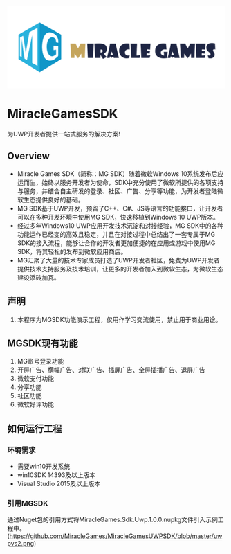 [![](https://github.com/MiracleGames/MiracleGamesUWPSDK/blob/master/MGLogo.png)](https://www.mguwp.net/index.html)
# MiracleGamesSDK
为UWP开发者提供一站式服务的解决方案!
## Overview
 * Miracle Games SDK（简称：MG SDK）随着微软Windows 10系统发布后应运而生，始终以服务开发者为使命，SDK中充分使用了微软所提供的各项支持与服务，并结合自主研发的登录、社区、广告、分享等功能，为开发者登陆微软生态提供良好的基础。
 * MG SDK基于UWP开发，预留了C++、C#、JS等语言的功能接口，让开发者可以在多种开发环境中使用MG SDK，快速移植到Windows 10 UWP版本。
 * 经过多年Windows10 UWP应用开发技术沉淀和对接经验，MG SDK中的各种功能运作已经变的高效且稳定，并且在对接过程中总结出了一套专属于MG SDK的接入流程，能够让合作的开发者更加便捷的在应用或游戏中使用MG SDK，将其轻松的发布到微软应用商店。
 * MG汇聚了大量的技术专家成员打造了UWP开发者社区，免费为UWP开发者提供技术支持服务及技术培训，让更多的开发者加入到微软生态，为微软生态建设添砖加瓦。
## 声明
1. 本程序为MGSDK功能演示工程，仅用作学习交流使用，禁止用于商业用途。
## MGSDK现有功能
1. MG账号登录功能
2. 开屏广告、横幅广告、对联广告、插屏广告、全屏插播广告、退屏广告
3. 微软支付功能
4. 分享功能
5. 社区功能
6. 微软好评功能
## 如何运行工程
### 环境需求
- 需要win10开发系统
- win10SDK 14393及以上版本
- Visual Studio 2015及以上版本
### 引用MGSDK
 通过Nuget包的引用方式将MiracleGames.Sdk.Uwp.1.0.0.nupkg文件引入示例工程中。
 (https://github.com/MiracleGames/MiracleGamesUWPSDK/blob/master/uwpvs2.png)

